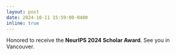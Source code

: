 ```yaml
---
layout: post
date: 2024-10-11 15:59:00-0400
inline: true
---
```


Honored to receive the **NeurIPS 2024 Scholar Award**. See you in Vancouver.

